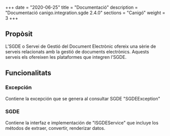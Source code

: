+++
date        = "2020-06-25"
title       = "Documentació"
description = "Documentació canigo.integration.sgde 2.4.0"
sections    = "Canigó"
weight      = 3
+++

## Propòsit

L’SGDE o Servei de Gestió del Document Electrònic ofereix una sèrie de serveis relacionats amb la gestió de documents electrònics. Aquests serveis els ofereixen les plataformes que integren l’SGDE.

## Funcionalitats

### Excepción

Contiene la excepción que se genera al consultar SGDE "SGDEException"

### SGDE

Contiene la interfaz e implementación de "ISGDEService" que incluye los métodos de extraer, convertir, renderizar datos. 
